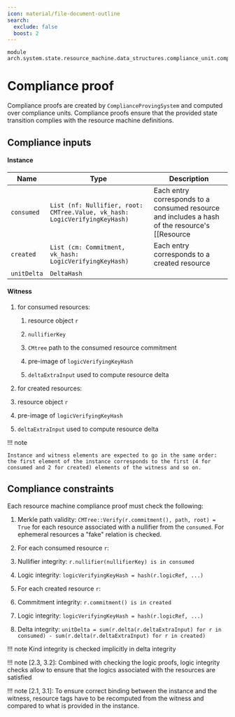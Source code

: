 ```yaml
---
icon: material/file-document-outline
search:
  exclude: false
  boost: 2
---
```


```juvix
module arch.system.state.resource_machine.data_structures.compliance_unit.compliance_proof;
```

# Compliance proof

Compliance proofs are created by `ComplianceProvingSystem` and computed over compliance units. Compliance proofs ensure that the provided state transition complies with the resource machine definitions.

## Compliance inputs

#### Instance

|Name|Type|Description|
|-|-|-|
|`consumed`|`List (nf: Nullifier, root: CMTree.Value, vk_hash: LogicVerifyingKeyHash)`|Each entry corresponds to a consumed resource and includes a hash of the resource's [[Resource | `logicRef` component]]|
|`created`|`List (cm: Commitment, vk_hash: LogicVerifyingKeyHash)`|Each entry corresponds to a created resource|
|`unitDelta`|`DeltaHash`||

#### Witness

1. for consumed resources:

    1. resource object `r`

    2. `nullifierKey`

    3. `CMtree` path to the consumed resource commitment

    4. pre-image of `logicVerifyingKeyHash`

    5. `deltaExtraInput` used to compute resource delta

2. for created resources:

  1. resource object `r`

  2. pre-image of `logicVerifyingKeyHash`

  3. `deltaExtraInput` used to compute resource delta

!!! note

    Instance and witness elements are expected to go in the same order: the first element of the instance corresponds to the first (4 for consumed and 2 for created) elements of the witness and so on.

## Compliance constraints
Each resource machine compliance proof must check the following:

1. Merkle path validity: `CMTree::Verify(r.commitment(), path, root) = True` for each resource associated with a nullifier from the `consumed`. For ephemeral resources a "fake" relation is checked.

2. For each consumed resource `r`:

  1. Nullifier integrity: `r.nullifier(nullifierKey) is in consumed`
  3. Logic integrity: `logicVerifyingKeyHash = hash(r.logicRef, ...)`

3. For each created resource `r`:

  1. Commitment integrity: `r.commitment() is in created`
  2. Logic integrity: `logicVerifyingKeyHash = hash(r.logicRef, ...)`

4. Delta integrity: `unitDelta = sum(r.delta(r.deltaExtraInput) for r in consumed) - sum(r.delta(r.deltaExtraInput) for r in created)`

!!! note
    Kind integrity is checked implicitly in delta integrity

!!! note
    [2.3, 3.2]: Combined with checking the logic proofs, logic integrity checks allow to ensure that the logics associated with the resources are satisfied

!!! note
    [2.1, 3.1]: To ensure correct binding between the instance and the witness, resource tags have to be recomputed from the witness and compared to what is provided in the instance.
